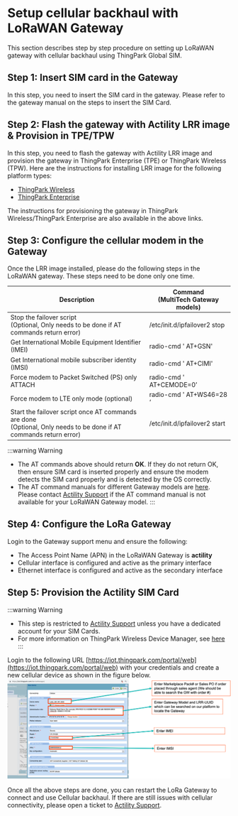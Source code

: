 # Setup cellular backhaul with LoRaWAN Gateway
This section describes step by step procedure on setting up LoRaWAN gateway with cellular backhaul using ThingPark Global SIM. 

## Step 1: Insert SIM card in the Gateway
In this step, you need to insert the SIM card in the gateway. Please refer to the gateway manual on the steps to insert the SIM Card.

## Step 2: Flash the gateway with Actility LRR image & Provision in TPE/TPW
In this step, you need to flash the gateway with Actility LRR image and provision the gateway in ThingPark Enterprise (TPE) or ThingPark Wireless (TPW). Here are the instructions for installing LRR image for the following platform types:
- [ThingPark Wireless](https://docs.thingpark.com/thingpark-wireless/7.2/docs/user-guide/manage-base-stations/install-thingpark-image/)
- [ThingPark Enterprise](https://docs.thingpark.com/thingpark-enterprise/7.2/docs/user-guide/manage-base-stations/install-thingpark-image/install-lrr-package/)

The instructions for provisioning the gateway in ThingPark Wireless/ThingPark Enterprise are also available in the above links.

## Step 3: Configure the cellular modem in the Gateway
Once the LRR image installed, please do the following steps in the LoRaWAN gateway. These steps need to be done only one time.

|Description|Command</br>(MultiTech Gateway models)|
|-----------|--------------------------------------|
|Stop the failover script </br>(Optional, Only needs to be done if AT commands return error)|/etc/init.d/ipfailover2 stop |
|Get International Mobile Equipment Identifier (IMEI)   | radio-cmd ' AT+GSN' |
|Get International mobile subscriber identity (IMSI)   | radio-cmd ' AT+CIMI' |
|Force modem to Packet Switched (PS) only ATTACH | radio-cmd ' AT+CEMODE=0’|
|Force modem to LTE only mode (optional) | radio-cmd ' AT+WS46=28 ‘ |
|Start the failover script once AT commands are done </br>(Optional, Only needs to be done if AT commands return error)|/etc/init.d/ipfailover2 start |

:::warning Warning
- The AT commands above should return **OK**. If they do not return OK, then ensure SIM card is inserted properly and ensure the modem detects the SIM card properly and is detected by the OS correctly.
- The AT command manuals for different Gateway models are [here](/D-Reference/DocLibrary_R/#cellular-modem-at-command-manuals). Please contact [Actility Support](/D-Reference/FAQ_R/) if the AT command manual is not available for your LoRaWAN Gateway model. 
:::

## Step 4: Configure the LoRa Gateway

Login to the Gateway support menu and ensure the following:
- The Access Point Name (APN) in the LoRaWAN Gateway is **actility**
- Cellular interface is configured and active as the primary interface
- Ethernet interface is configured and active as the secondary interface

## Step 5: Provision the Actility SIM Card
:::warning Warning
- This step is restricted to [Actility Support](/D-Reference/FAQ_R/) unless you have a dedicated account for your SIM Cards.
- For more information on ThingPark Wireless Device Manager, see [here](/B-Feature-Topics/DeviceManager_C/Overview)
:::

Login to the following URL [https://iot.thingpark.com/portal/web](https://iot.thingpark.com/portal/web) with your credentials and create a new cellular device as shown in the figure below.
![](./images/ProvisionAndActivateSIM.png)

Once all the above steps are done, you can restart the LoRa Gateway to connect and use Cellular backhaul. If there are still issues with cellular connectivity, please open a ticket to [Actility Support](/D-Reference/FAQ_R/).
